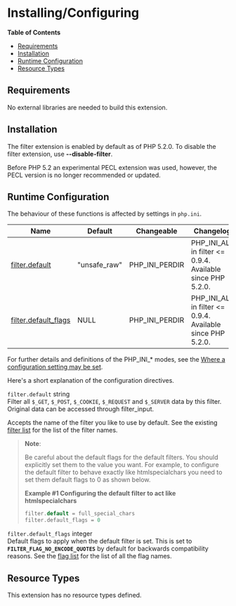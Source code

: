 Installing/Configuring
======================

**Table of Contents**

-   [Requirements](/filter/setup.html#Requirements)
-   [Installation](/filter/setup.html#Installation)
-   [Runtime Configuration](/filter/setup.html#Runtime%20Configuration)
-   [Resource Types](/filter/setup.html#Resource%20Types)

Requirements
------------

No external libraries are needed to build this extension.

Installation
------------

The filter extension is enabled by default as of PHP 5.2.0. To disable
the filter extension, use **--disable-filter**.

Before PHP 5.2 an experimental PECL extension was used, however, the
PECL version is no longer recommended or updated.

Runtime Configuration
---------------------

The behaviour of these functions is affected by settings in `php.ini`.

| Name                                                                | Default       | Changeable       | Changelog                                                     |
|---------------------------------------------------------------------|---------------|------------------|---------------------------------------------------------------|
| <a href="/filter/setup.html#" class="link">filter.default</a>       | "unsafe\_raw" | PHP\_INI\_PERDIR | PHP\_INI\_ALL in filter \<= 0.9.4. Available since PHP 5.2.0. |
| <a href="/filter/setup.html#" class="link">filter.default_flags</a> | NULL          | PHP\_INI\_PERDIR | PHP\_INI\_ALL in filter \<= 0.9.4. Available since PHP 5.2.0. |

For further details and definitions of the PHP\_INI\_\* modes, see the
<a href="/configuration/changes/modes.html" class="xref">Where a configuration setting may be set</a>.

Here's a short explanation of the configuration directives.

`filter.default` <span class="type">string</span>  
Filter all `$_GET`, `$_POST`, `$_COOKIE`, `$_REQUEST` and `$_SERVER`
data by this filter. Original data can be accessed through <span
class="function">filter\_input</span>.

Accepts the name of the filter you like to use by default. See the
existing <a href="/filter/filters.html" class="link">filter list</a> for
the list of the filter names.

> **Note**:
>
> Be careful about the default flags for the default filters. You should
> explicitly set them to the value you want. For example, to configure
> the default filter to behave exactly like <span
> class="function">htmlspecialchars</span> you need to set them default
> flags to 0 as shown below.
>
> **Example \#1 Configuring the default filter to act like
> htmlspecialchars**
>
> ``` php
> filter.default = full_special_chars
> filter.default_flags = 0
> ```

`filter.default_flags` <span class="type">integer</span>  
Default flags to apply when the default filter is set. This is set to
**`FILTER_FLAG_NO_ENCODE_QUOTES`** by default for backwards
compatibility reasons. See the
<a href="/filter/filters.html#Filter%20flags" class="link">flag list</a>
for the list of all the flag names.

Resource Types
--------------

This extension has no resource types defined.
